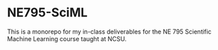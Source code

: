 # NE795-SciML
This is a monorepo for my in-class deliverables for the NE 795 Scientific Machine Learning course taught at NCSU.

